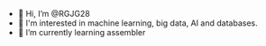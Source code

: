 - 👋 Hi, I’m @RGJG28
- 👀 I'm interested in machine learning, big data, AI and databases.
- 🌱 I’m currently learning assembler


<!---
RGJG28/RGJG28 is a ✨ special ✨ repository because its `README.md` (this file) appears on your GitHub profile.
You can click the Preview link to take a look at your changes.
--->

